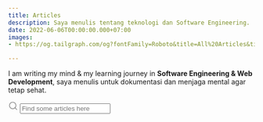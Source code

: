 ```yaml
---
title: Articles
description: Saya menulis tentang teknologi dan Software Engineering.
date: 2022-06-06T00:00:00.000+07:00
images:
- https://og.tailgraph.com/og?fontFamily=Roboto&title=All%20Articles&titleTailwind=text-gray-800%20font-bold%20text-6xl&titleFontFamily=Inter&text=I%20am%20writing%20some%20articles%20here.&textTailwind=text-gray-700%20text-2xl%20mt-4&textFontFamily=Inter&logoTailwind=h-8&bgTailwind=bg-white&footer=aliif.space&footerTailwind=text-teal-600&t=1654495471553&refresh=1

---
```

I am writing my mind & my learning journey in **Software Engineering & Web Development**, saya menulis untuk dokumentasi dan menjaga mental agar tetap sehat.

<div class="search-article">
<label for="search-input" aria-hidden="true">
<!-- Magnifier -->
<svg xmlns="http://www.w3.org/2000/svg" width="20" height="20" viewBox="0 0 24 24" fill="none"
stroke="rgba(128,128,128,0.8)" stroke-width="2" stroke-linecap="round" stroke-linejoin="round"
class="feather feather-search"><circle cx="11" cy="11" r="8"></circle><line x1="21" y1="21" x2="16.65" y2="16.65"></line></svg>
</label>
<input type="search" id="search-input" placeholder="Find some articles here" aria-label="Search">
</div>